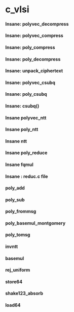 # c_vlsi
#### Insane: polyvec_decompress
#### Insane: polyvec_compress
#### Insane: poly_compress
#### Insane: poly_decompress
#### Insane: unpack_ciphertext
#### Insane: polyvec_csubq
#### Insane: poly_csubq
#### Insane: csubq()
#### Insane polyvec_ntt
#### Insane poly_ntt
#### Insane ntt
#### Insane poly_reduce 
#### Insane fqmul
#### Insane : reduc.c file
#### poly_add
#### poly_sub
#### poly_frommsg
#### poly_basemul_montgomery
#### poly_tomsg
#### invntt
#### basemul
#### rej_uniform
#### store64
#### shake123_absorb
#### load64
